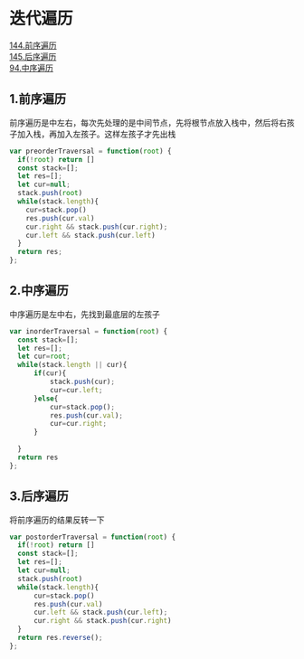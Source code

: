 # 迭代遍历   

[144.前序遍历](https://leetcode.cn/problems/binary-tree-preorder-traversal/)  
[145.后序遍历](https://leetcode.cn/problems/binary-tree-postorder-traversal/)  
[94.中序遍历](https://leetcode.cn/problems/binary-tree-inorder-traversal/)   


## 1.前序遍历   

前序遍历是中左右，每次先处理的是中间节点，先将根节点放入栈中，然后将右孩子加入栈，再加入左孩子。这样左孩子才先出栈  

```js
var preorderTraversal = function(root) {
  if(!root) return []
  const stack=[];
  let res=[];
  let cur=null;
  stack.push(root)
  while(stack.length){
    cur=stack.pop()
    res.push(cur.val)
    cur.right && stack.push(cur.right);
    cur.left && stack.push(cur.left)
  }
  return res;
};
```

## 2.中序遍历  

中序遍历是左中右，先找到最底层的左孩子

```js
var inorderTraversal = function(root) {
  const stack=[];
  let res=[];
  let cur=root;
  while(stack.length || cur){
      if(cur){
          stack.push(cur);
          cur=cur.left;
      }else{
          cur=stack.pop();
          res.push(cur.val);
          cur=cur.right;
      }
         
  }
  return res
};
```

## 3.后序遍历

将前序遍历的结果反转一下

```js
var postorderTraversal = function(root) {
  if(!root) return []
  const stack=[];
  let res=[];
  let cur=null;
  stack.push(root)
  while(stack.length){
      cur=stack.pop()
      res.push(cur.val)
      cur.left && stack.push(cur.left);
      cur.right && stack.push(cur.right) 
  }
  return res.reverse();
};
```